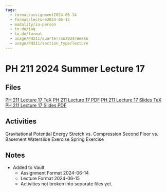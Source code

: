 ```yaml
---
tags:
  - format/assignment2024-06-14
  - format/lecture2024-06-15
  - modality/in-person
  - to-do/tag
  - to-do/format
  - usage/PH211/quarter/Su2024/Week6
  - usage/PH211/section_type/lecture
---
```

# PH 211 2024 Summer Lecture 17
## Files
[PH 211 Lecture 17 TeX](PH_211_Lecture_17.tex)
[PH 211 Lecture 17 PDF](PH_211_Lecture_17.pdf)
[PH 211 Lecture 17 Slides TeX](PH_211_Lecture_17_Slides.tex)
[PH 211 Lecture 17 Slides PDF](PH_211_Lecture_17_Slides.pdf)
## Activities
Gravitational Potential Energy
Stretch vs. Compression
Second Floor vs. Basement
Waterslide Exercise
Spring Exercise
## Notes
* Added to Vault
	* Assignment Format 2024-06-14
	* Lecture Format 2024-06-15
	* Activities not broken into separate files yet.